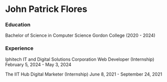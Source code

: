 # John Patrick Flores

### Education

Bachelor of Science in Computer Science
Gordon College (2020 - 2024)


### Experience

Iphitech IT and Digital Solutions Corporation
Web Developer (Internship)
February 5, 2024 - May 3, 2024

The IIT Hub
Digital Marketer (Internship)
June 8, 2021 - September 24, 2021
